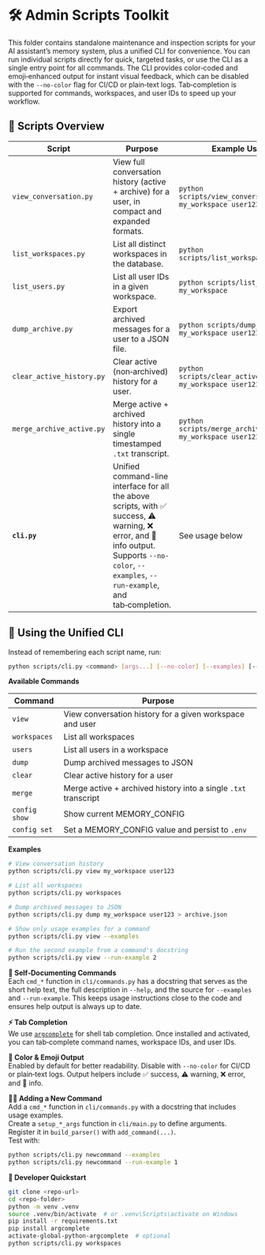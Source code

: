 # 🛠 Admin Scripts Toolkit

This folder contains standalone maintenance and inspection scripts for your AI assistant’s memory system, plus a unified CLI for convenience. You can run individual scripts directly for quick, targeted tasks, or use the CLI as a single entry point for all commands. The CLI provides color‑coded and emoji‑enhanced output for instant visual feedback, which can be disabled with the `--no-color` flag for CI/CD or plain‑text logs. Tab‑completion is supported for commands, workspaces, and user IDs to speed up your workflow.

## 📂 Scripts Overview

| Script | Purpose | Example Usage |
|--------|---------|---------------|
| `view_conversation.py` | View full conversation history (active + archive) for a user, in compact and expanded formats. | `python scripts/view_conversation.py my_workspace user123` |
| `list_workspaces.py` | List all distinct workspaces in the database. | `python scripts/list_workspaces.py` |
| `list_users.py` | List all user IDs in a given workspace. | `python scripts/list_users.py my_workspace` |
| `dump_archive.py` | Export archived messages for a user to a JSON file. | `python scripts/dump_archive.py my_workspace user123` |
| `clear_active_history.py` | Clear active (non‑archived) history for a user. | `python scripts/clear_active_history.py my_workspace user123` |
| `merge_archive_active.py` | Merge active + archived history into a single timestamped `.txt` transcript. | `python scripts/merge_archive_active.py my_workspace user123` |
| **`cli.py`** | Unified command-line interface for all the above scripts, with ✅ success, ⚠️ warning, ❌ error, and 📄 info output. Supports `--no-color`, `--examples`, `--run-example`, and tab‑completion. | See usage below |

## 🚀 Using the Unified CLI

Instead of remembering each script name, run:

```bash
python scripts/cli.py <command> [args...] [--no-color] [--examples] [--run-example N]
```

**Available Commands**

| Command       | Purpose |
|---------------|---------|
| `view`        | View conversation history for a given workspace and user |
| `workspaces`  | List all workspaces |
| `users`       | List all users in a workspace |
| `dump`        | Dump archived messages to JSON |
| `clear`       | Clear active history for a user |
| `merge`       | Merge active + archived history into a single `.txt` transcript |
| `config show` | Show current MEMORY_CONFIG |
| `config set`  | Set a MEMORY_CONFIG value and persist to `.env` |

**Examples**

```bash
# View conversation history
python scripts/cli.py view my_workspace user123

# List all workspaces
python scripts/cli.py workspaces

# Dump archived messages to JSON
python scripts/cli.py dump my_workspace user123 > archive.json

# Show only usage examples for a command
python scripts/cli.py view --examples

# Run the second example from a command's docstring
python scripts/cli.py view --run-example 2
```

**🧠 Self‑Documenting Commands**  
Each `cmd_*` function in `cli/commands.py` has a docstring that serves as the short help text, the full description in `--help`, and the source for `--examples` and `--run-example`. This keeps usage instructions close to the code and ensures help output is always up to date.

**⚡ Tab Completion**  
We use [`argcomplete`](https://kislyuk.github.io/argcomplete/) for shell tab completion. Once installed and activated, you can tab‑complete command names, workspace IDs, and user IDs.

**🎨 Color & Emoji Output**  
Enabled by default for better readability. Disable with `--no-color` for CI/CD or plain‑text logs. Output helpers include ✅ success, ⚠️ warning, ❌ error, and 📄 info.

**👨‍💻 Adding a New Command**  
Add a `cmd_*` function in `cli/commands.py` with a docstring that includes usage examples.  
Create a `setup_*_args` function in `cli/main.py` to define arguments.  
Register it in `build_parser()` with `add_command(...)`.  
Test with:
```bash
python scripts/cli.py newcommand --examples
python scripts/cli.py newcommand --run-example 1
```

**🚀 Developer Quickstart**
```bash
git clone <repo-url>
cd <repo-folder>
python -m venv .venv
source .venv/bin/activate  # or .venv\Scripts\activate on Windows
pip install -r requirements.txt
pip install argcomplete
activate-global-python-argcomplete  # optional
python scripts/cli.py workspaces
```

